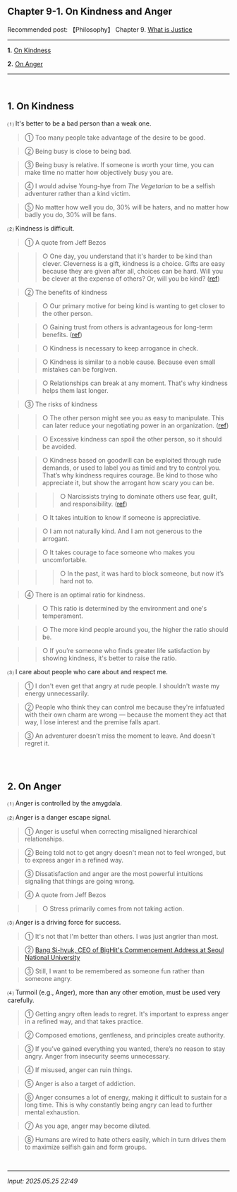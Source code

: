 ## **Chapter 9-1. On Kindness and Anger**

Recommended post: 【Philosophy】 Chapter 9. [What is Justice](https://jb243.github.io/pages/2273)

---

**1.** [On Kindness](#1-on-kindness)

**2.** [On Anger](#2-on-anger)

---

<br>

## **1. On Kindness**

⑴ It's better to be a bad person than a weak one.

> ① Too many people take advantage of the desire to be good.

> ② Being busy is close to being bad.

> ③ Being busy is relative. If someone is worth your time, you can make time no matter how objectively busy you are.

> ④ I would advise Young-hye from *The Vegetarian* to be a selfish adventurer rather than a kind victim.

> ⑤ No matter how well you do, 30% will be haters, and no matter how badly you do, 30% will be fans.

⑵ Kindness is difficult.

> ① A quote from Jeff Bezos

>> ○ One day, you understand that it's harder to be kind than clever. Cleverness is a gift, kindness is a choice. Gifts are easy because they are given after all, choices can be hard. Will you be clever at the expense of others? Or, will you be kind? ([ref](https://www.youtube.com/watch?v=YmZSdWKiQdw&t=316s))

> ② The benefits of kindness

>> ○ Our primary motive for being kind is wanting to get closer to the other person.

>> ○ Gaining trust from others is advantageous for long-term benefits. ([ref](https://youtube.com/shorts/LDNo0sZQiUY?si=0JxsNeLci6OtGbg8))  

>> ○ Kindness is necessary to keep arrogance in check.

>> ○ Kindness is similar to a noble cause. Because even small mistakes can be forgiven.

>> ○ Relationships can break at any moment. That's why kindness helps them last longer.

> ③ The risks of kindness

>> ○ The other person might see you as easy to manipulate. This can later reduce your negotiating power in an organization. ([ref](https://youtube.com/shorts/qWN7W3GNNZo?si=dNG01OqvNUMFe0uk))

>> ○ Excessive kindness can spoil the other person, so it should be avoided.

>> ○ Kindness based on goodwill can be exploited through rude demands, or used to label you as timid and try to control you. That’s why kindness requires courage. Be kind to those who appreciate it, but show the arrogant how scary you can be.

>>> ○ Narcissists trying to dominate others use fear, guilt, and responsibility. ([ref](https://www.youtube.com/shorts/LDsStdjhUGI))

>> ○ It takes intuition to know if someone is appreciative.

>> ○ I am not naturally kind. And I am not generous to the arrogant.

>> ○ It takes courage to face someone who makes you uncomfortable.

>>> ○ In the past, it was hard to block someone, but now it’s hard not to.

> ④ There is an optimal ratio for kindness.

>> ○ This ratio is determined by the environment and one's temperament.

>> ○ The more kind people around you, the higher the ratio should be.

>> ○ If you’re someone who finds greater life satisfaction by showing kindness, it's better to raise the ratio.

 ⑶ I care about people who care about and respect me.

> ① I don't even get that angry at rude people. I shouldn't waste my energy unnecessarily.

> ② People who think they can control me because they're infatuated with their own charm are wrong — because the moment they act that way, I lose interest and the premise falls apart.

> ③ An adventurer doesn’t miss the moment to leave. And doesn't regret it.

<br>

<br>

## **2. On Anger**

⑴ Anger is controlled by the amygdala.

⑵ Anger is a danger escape signal.

> ① Anger is useful when correcting misaligned hierarchical relationships.

> ② Being told not to get angry doesn't mean not to feel wronged, but to express anger in a refined way.

> ③ Dissatisfaction and anger are the most powerful intuitions signaling that things are going wrong.

> ④ A quote from Jeff Bezos

>> ○ Stress primarily comes from not taking action.

⑶ Anger is a driving force for success.

> ① It's not that I'm better than others. I was just angrier than most.

> ② [Bang Si-hyuk, CEO of BigHit's Commencement Address at Seoul National University](https://www.chosun.com/site/data/html_dir/2019/02/26/2019022603880.html)

> ③ Still, I want to be remembered as someone fun rather than someone angry.

⑷ Turmoil (e.g., Anger), more than any other emotion, must be used very carefully.

> ① Getting angry often leads to regret. It's important to express anger in a refined way, and that takes practice.

> ② Composed emotions, gentleness, and principles create authority.

> ③ If you’ve gained everything you wanted, there’s no reason to stay angry. Anger from insecurity seems unnecessary.

> ④ If misused, anger can ruin things.

> ⑤ Anger is also a target of addiction.

> ⑥ Anger consumes a lot of energy, making it difficult to sustain for a long time. This is why constantly being angry can lead to further mental exhaustion.

> ⑦ As you age, anger may become diluted.

> ⑧ Humans are wired to hate others easily, which in turn drives them to maximize selfish gain and form groups. 

<br>

---

_Input: 2025.05.25 22:49_
